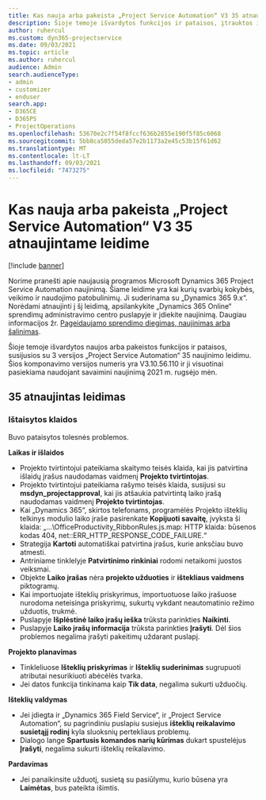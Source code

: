```yaml
---
title: Kas nauja arba pakeista „Project Service Automation“ V3 35 atnaujintame leidime
description: Šioje temoje išvardytos funkcijos ir pataisos, įtrauktos į „Microsoft Dynamics 365 Project Service Automation“ 35 naujinimo leidimo 3 v.
author: ruhercul
ms.custom: dyn365-projectservice
ms.date: 09/03/2021
ms.topic: article
ms.author: ruhercul
audience: Admin
search.audienceType:
- admin
- customizer
- enduser
search.app:
- D365CE
- D365PS
- ProjectOperations
ms.openlocfilehash: 53670e2c7f54f8fccf636b2855e190f5f85c6068
ms.sourcegitcommit: 5bb8ca5055deda57e2b1173a2e45c53b15f61d62
ms.translationtype: MT
ms.contentlocale: lt-LT
ms.lasthandoff: 09/03/2021
ms.locfileid: "7473275"
---
```

# <a name="whats-new-or-changed-in-project-service-automation-update-release-35-v3"></a>Kas nauja arba pakeista „Project Service Automation“ V3 35 atnaujintame leidime

[!include [banner](../includes/psa-now-project-operations.md)]

Norime pranešti apie naujausią programos Microsoft Dynamics 365 Project Service Automation naujinimą. Šiame leidime yra kai kurių svarbių kokybės, veikimo ir naudojimo patobulinimų. Ji suderinama su „Dynamics 365 9.x“. Norėdami atnaujinti į šį leidimą, apsilankykite „Dynamics 365 Online“ sprendimų administravimo centro puslapyje ir įdiekite naujinimą. Daugiau informacijos žr. [Pageidaujamo sprendimo diegimas, naujinimas arba šalinimas](/power-platform/admin/install-remove-preferred-solution).

Šioje temoje išvardytos naujos arba pakeistos funkcijos ir pataisos, susijusios su 3 versijos „Project Service Automation“ 35 naujinimo leidimu. Šios komponavimo versijos numeris yra V3.10.56.110 ir ji visuotinai pasiekiama naudojant savaimini naujinimą 2021 m. rugsėjo mėn.

## <a name="update-release-35"></a>35 atnaujintas leidimas

### <a name="bug-fixes"></a>Ištaisytos klaidos

Buvo pataisytos tolesnės problemos.

**Laikas ir išlaidos**

- Projekto tvirtintojui pateikiama skaitymo teisės klaida, kai jis patvirtina išlaidų įrašus naudodamas vaidmenį **Projekto tvirtintojas**.
- Projekto tvirtintojui pateikiama rašymo teisės klaida, susijusi su **msdyn_projectapproval**, kai jis atšaukia patvirtintą laiko įrašą naudodamas vaidmenį **Projekto tvirtintojas**.
- Kai „Dynamics 365“, skirtos telefonams, programėlės Projekto išteklių telkinys modulio laiko įraše pasirenkate **Kopijuoti savaitę**, įvyksta ši klaida: „...\OfficeProductivity_RibbonRules.js.map: HTTP klaida: būsenos kodas 404, net::ERR_HTTP_RESPONSE_CODE_FAILURE.“
- Strategija **Kartoti** automatiškai patvirtina įrašus, kurie anksčiau buvo atmesti.
- Antriniame tinklelyje **Patvirtinimo rinkiniai** rodomi netaikomi juostos veiksmai.
- Objekte **Laiko įrašas** nėra **projekto užduoties** ir **ištekliaus vaidmens** piktogramų.
- Kai importuojate išteklių priskyrimus, importuotuose laiko įrašuose nurodoma neteisinga priskyrimų, sukurtų vykdant neautomatinio režimo užduotis, trukmė.
- Puslapyje **Išplėstinė laiko įrašų ieška** trūksta parinkties **Naikinti**.
- Puslapyje **Laiko įrašų informacija** trūksta parinkties **Įrašyti**. Dėl šios problemos negalima įrašyti pakeitimų uždarant puslapį.

**Projekto planavimas**

- Tinkleliuose **Išteklių priskyrimas** ir **Išteklių suderinimas** sugrupuoti atributai nesurikiuoti abėcėlės tvarka.
- Jei datos funkcija tinkinama kaip **Tik data**, negalima sukurti užduočių.

**Išteklių valdymas**

- Jei įdiegta ir „Dynamics 365 Field Service“, ir „Project Service Automation“, su pagrindiniu puslapiu susiejus **išteklių reikalavimo susietąjį rodinį** kyla sluoksnių pertekliaus problemų.
- Dialogo lange **Spartusis komandos narių kūrimas** dukart spustelėjus **Įrašyti**, negalima sukurti išteklių reikalavimo.

**Pardavimas**

- Jei panaikinsite užduotį, susietą su pasiūlymu, kurio būsena yra **Laimėtas**, bus pateikta išimtis.
